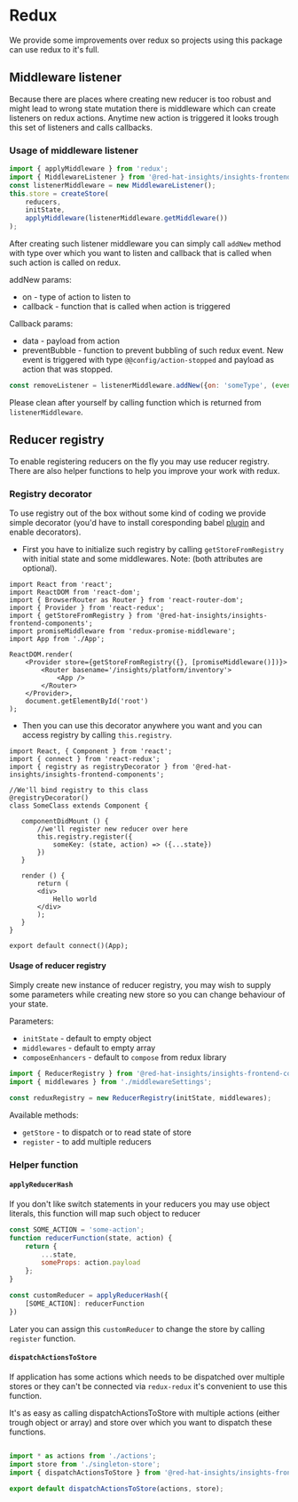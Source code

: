 # Redux

We provide some improvements over redux so projects using this package can use redux to it's full.

## Middleware listener

Because there are places where creating new reducer is too robust and might lead to wrong state mutation there is middleware which can create listeners on redux actions. Anytime new action is triggered it looks trough this set of listeners and calls callbacks.

### Usage of middleware listener

```javascript
import { applyMiddleware } from 'redux';
import { MiddlewareListener } from '@red-hat-insights/insights-frontend-components';
const listenerMiddleware = new MiddlewareListener();
this.store = createStore(
    reducers,
    initState,
    applyMiddleware(listenerMiddleware.getMiddleware())
);
```

After creating such listener middleware you can simply call `addNew` method with type over which you want to listen and callback that is called when such action is called on redux.

addNew params:

- on - type of action to listen to
- callback - function that is called when action is triggered

Callback params:

- data - payload from action
- preventBubble - function to prevent bubbling of such redux event. New event is triggered with type `@@config/action-stopped` and payload as action that was stopped.

```javascript
const removeListener = listenerMiddleware.addNew({on: 'someType', (event) => event.preventBubble()})
```

Please clean after yourself by calling function which is returned from `listenerMiddleware`.

## Reducer registry

To enable registering reducers on the fly you may use reducer registry. There are also helper functions to help you improve your work with redux.

### Registry decorator

To use registry out of the box without some kind of coding we provide simple decorator
(you'd have to install coresponding babel [plugin](http://babeljs.io/docs/en/babel-plugin-transform-decorators) and enable decorators).

- First you have to initialize such registry by calling `getStoreFromRegistry` with initial state and some middlewares. Note: (both attributes are optional).

```JSX
import React from 'react';
import ReactDOM from 'react-dom';
import { BrowserRouter as Router } from 'react-router-dom';
import { Provider } from 'react-redux';
import { getStoreFromRegistry } from '@red-hat-insights/insights-frontend-components';
import promiseMiddleware from 'redux-promise-middleware';
import App from './App';

ReactDOM.render(
    <Provider store={getStoreFromRegistry({}, [promiseMiddleware()])}>
        <Router basename='/insights/platform/inventory'>
            <App />
        </Router>
    </Provider>,
    document.getElementById('root')
);

```

- Then you can use this decorator anywhere you want and you can access registry by calling `this.registry`.

 ```JSX
import React, { Component } from 'react';
import { connect } from 'react-redux';
import { registry as registryDecorator } from '@red-hat-insights/insights-frontend-components';

//We'll bind registry to this class
@registryDecorator()
class SomeClass extends Component {

    componentDidMount () {
        //we'll register new reducer over here
        this.registry.register({
            someKey: (state, action) => ({...state})
        })
    }

    render () {
        return (
        <div>
            Hello world
        </div>
        );
    }
}

export default connect()(App);
```

#### Usage of reducer registry

Simply create new instance of reducer registry, you may wish to supply some parameters while creating new store so you
can change behaviour of your state.

Parameters:

- `initState` - default to empty object
- `middlewares` - default to empty array
- `composeEnhancers` - default to `compose` from redux library

```javascript
import { ReducerRegistry } from '@red-hat-insights/insights-frontend-components';
import { middlewares } from './middlewareSettings';

const reduxRegistry = new ReducerRegistry(initState, middlewares);
```

Available methods:

- `getStore` - to dispatch or to read state of store
- `register` - to add multiple reducers

### Helper function

#### `applyReducerHash`

If you don't like switch statements in your reducers you may use object literals, this function will map such object to
reducer

```javascript
const SOME_ACTION = 'some-action';
function reducerFunction(state, action) {
    return {
        ...state,
        someProps: action.payload
    };
}

const customReducer = applyReducerHash({
    [SOME_ACTION]: reducerFunction
})
```

Later you can assign this `customReducer` to change the store by calling `register` function.

#### `dispatchActionsToStore`

If application has some actions which needs to be dispatched over multiple stores or they can't be connected via `redux-redux` it's convenient to use this function.

It's as easy as calling dispatchActionsToStore with multiple actions (either trough object or array) and store over which you want to dispatch these functions.

```javascript

import * as actions from './actions';
import store from './singleton-store';
import { dispatchActionsToStore } from '@red-hat-insights/insights-frontend-components';

export default dispatchActionsToStore(actions, store);
```
